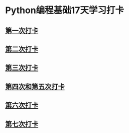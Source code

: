 # Python编程基础17天学习打卡
## [第一次打卡](https://github.com/Toplht/python-17-days/blob/master/python-laguage/python%E7%BC%96%E7%A8%8B%E5%9F%BA%E7%A1%80%E5%AD%A6%E4%B9%A0%E6%89%93%E5%8D%A1%E7%AC%AC%E4%B8%80%E5%A4%A9.md)
## [第二次打卡](https://github.com/Toplht/python-17-days/blob/master/python-laguage/python%E7%BC%96%E7%A8%8B%E5%9F%BA%E7%A1%80%E5%AD%A6%E4%B9%A0%E6%89%93%E5%8D%A1%E7%AC%AC%E4%BA%8C%E5%A4%A9.md)
## [第三次打卡](https://github.com/Toplht/python-17-days/blob/master/python-laguage/python%E7%BC%96%E7%A8%8B%E5%9F%BA%E7%A1%80%E5%AD%A6%E4%B9%A0%E6%89%93%E5%8D%A1%E7%AC%AC%E4%B8%89%E5%A4%A9.md)
## [第四次和第五次打卡](https://github.com/Toplht/python-17-days/blob/master/python-laguage/python%E7%BC%96%E7%A8%8B%E5%9F%BA%E7%A1%80%E5%AD%A6%E4%B9%A0%E4%B9%8B%E5%AD%97%E7%AC%A6%E4%B8%B2%E3%80%81%E5%85%83%E7%BB%84%E3%80%81%E5%88%97%E8%A1%A8%E3%80%81%E5%AD%97%E5%85%B8%E3%80%81%E9%9B%86%E5%90%88.md)
## [第六次打卡](https://github.com/Toplht/python-17-days/blob/master/python-laguage/Python%E7%BC%96%E7%A8%8B%E5%9F%BA%E7%A1%80%E5%AD%A6%E4%B9%A0%E4%B9%8B%E5%87%BD%E6%95%B0%E3%80%81lambda.md)
## [第七次打卡](https://github.com/Toplht/python-17-days/blob/master/python-laguage/python%E7%BC%96%E7%A8%8B%E5%9F%BA%E7%A1%80%E5%AD%A6%E4%B9%A0%E4%B9%8B%E7%B1%BB%E3%80%81%E5%AF%B9%E8%B1%A1%E4%B8%8E%E9%AD%94%E6%B3%95%E6%96%B9%E6%B3%95.md)
